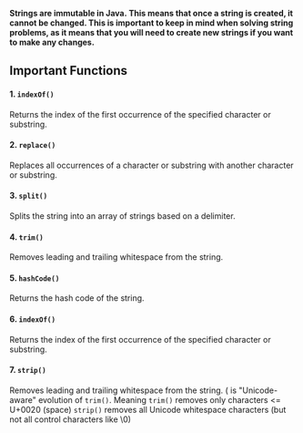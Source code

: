 **Strings are immutable in Java. This means that once a string is created, it cannot be changed. This is important to keep in mind when solving string problems, as it means that you will need to create new strings if you want to make any changes.**

## Important Functions

#### 1. `indexOf()`
Returns the index of the first occurrence of the specified character or substring.

#### 2. `replace()`
Replaces all occurrences of a character or substring with another character or substring.

#### 3. `split()`
Splits the string into an array of strings based on a delimiter.

#### 4. `trim()`
Removes leading and trailing whitespace from the string.

#### 5. `hashCode()`
Returns the hash code of the string.

#### 6. `indexOf()`
Returns the index of the first occurrence of the specified character or substring.

#### 7. `strip()`
Removes leading and trailing whitespace from the string.
( is "Unicode-aware" evolution of `trim()`. Meaning `trim()` removes only characters <= U+0020 (space) `strip()` removes all Unicode whitespace characters (but not all control characters like \0)
